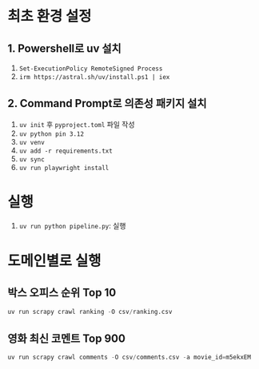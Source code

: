 # 최초 환경 설정
## 1. Powershell로 uv 설치
1. `Set-ExecutionPolicy RemoteSigned Process`
2. `irm https://astral.sh/uv/install.ps1 | iex`

## 2. Command Prompt로 의존성 패키지 설치
1. `uv init` 후 `pyproject.toml` 파일 작성
2. `uv python pin 3.12`
3. `uv venv`
4. `uv add -r requirements.txt`
5. `uv sync`
6. `uv run playwright install`

# 실행
1. `uv run python pipeline.py`: 실행

# 도메인별로 실행
## 박스 오피스 순위 Top 10
```python
uv run scrapy crawl ranking -O csv/ranking.csv
```
## 영화 최신 코멘트 Top 900
```python
uv run scrapy crawl comments -O csv/comments.csv -a movie_id=m5ekxEM
```
